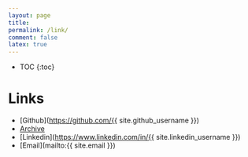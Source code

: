 ```yaml
---
layout: page
title:
permalink: /link/
comment: false
latex: true
---
```

* TOC
{:toc}

# Links

- [Github](https://github.com/{{ site.github_username }})
- [Archive](https://docs.dgpr.me)
- [Linkedin](https://www.linkedin.com/in/{{ site.linkedin_username }})
- [Email](mailto:{{ site.email }})
